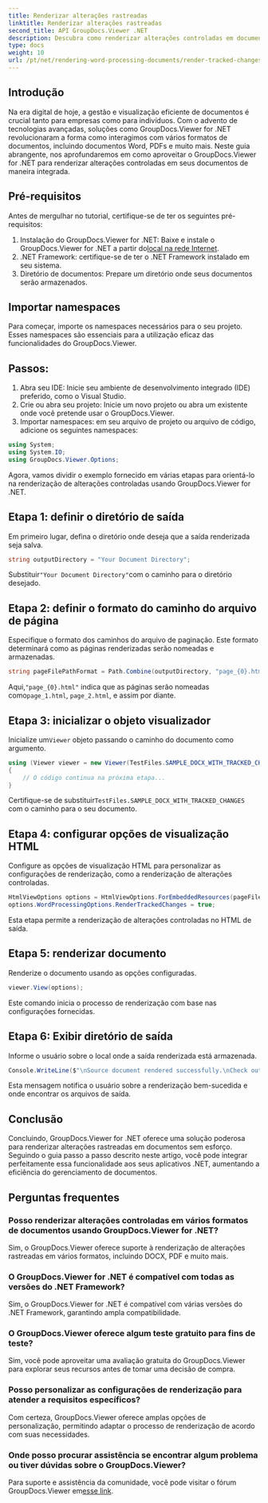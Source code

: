 ```yaml
---
title: Renderizar alterações rastreadas
linktitle: Renderizar alterações rastreadas
second_title: API GroupDocs.Viewer .NET
description: Descubra como renderizar alterações controladas em documentos sem esforço usando GroupDocs.Viewer for .NET. Aumente a eficiência do gerenciamento de documentos.
type: docs
weight: 10
url: /pt/net/rendering-word-processing-documents/render-tracked-changes/
---
```

## Introdução
Na era digital de hoje, a gestão e visualização eficiente de documentos é crucial tanto para empresas como para indivíduos. Com o advento de tecnologias avançadas, soluções como GroupDocs.Viewer for .NET revolucionaram a forma como interagimos com vários formatos de documentos, incluindo documentos Word, PDFs e muito mais. Neste guia abrangente, nos aprofundaremos em como aproveitar o GroupDocs.Viewer for .NET para renderizar alterações controladas em seus documentos de maneira integrada.
## Pré-requisitos
Antes de mergulhar no tutorial, certifique-se de ter os seguintes pré-requisitos:
1. Instalação do GroupDocs.Viewer for .NET: Baixe e instale o GroupDocs.Viewer for .NET a partir do[local na rede Internet](https://releases.groupdocs.com/viewer/net/).
2. .NET Framework: certifique-se de ter o .NET Framework instalado em seu sistema.
3. Diretório de documentos: Prepare um diretório onde seus documentos serão armazenados.

## Importar namespaces
Para começar, importe os namespaces necessários para o seu projeto. Esses namespaces são essenciais para a utilização eficaz das funcionalidades do GroupDocs.Viewer.
## Passos:
1. Abra seu IDE: Inicie seu ambiente de desenvolvimento integrado (IDE) preferido, como o Visual Studio.
2. Crie ou abra seu projeto: Inicie um novo projeto ou abra um existente onde você pretende usar o GroupDocs.Viewer.
3. Importar namespaces: em seu arquivo de projeto ou arquivo de código, adicione os seguintes namespaces:
```csharp
using System;
using System.IO;
using GroupDocs.Viewer.Options;
```

Agora, vamos dividir o exemplo fornecido em várias etapas para orientá-lo na renderização de alterações controladas usando GroupDocs.Viewer for .NET.
## Etapa 1: definir o diretório de saída
Em primeiro lugar, defina o diretório onde deseja que a saída renderizada seja salva.
```csharp
string outputDirectory = "Your Document Directory";
```
 Substituir`"Your Document Directory"`com o caminho para o diretório desejado.
## Etapa 2: definir o formato do caminho do arquivo de página
Especifique o formato dos caminhos do arquivo de paginação. Este formato determinará como as páginas renderizadas serão nomeadas e armazenadas.
```csharp
string pageFilePathFormat = Path.Combine(outputDirectory, "page_{0}.html");
```
 Aqui,`"page_{0}.html"` indica que as páginas serão nomeadas como`page_1.html`, `page_2.html`, e assim por diante.
## Etapa 3: inicializar o objeto visualizador
 Inicialize um`Viewer` objeto passando o caminho do documento como argumento.
```csharp
using (Viewer viewer = new Viewer(TestFiles.SAMPLE_DOCX_WITH_TRACKED_CHANGES))
{
    // O código continua na próxima etapa...
}
```
 Certifique-se de substituir`TestFiles.SAMPLE_DOCX_WITH_TRACKED_CHANGES` com o caminho para o seu documento.
## Etapa 4: configurar opções de visualização HTML
Configure as opções de visualização HTML para personalizar as configurações de renderização, como a renderização de alterações controladas.
```csharp
HtmlViewOptions options = HtmlViewOptions.ForEmbeddedResources(pageFilePathFormat);
options.WordProcessingOptions.RenderTrackedChanges = true;
```
Esta etapa permite a renderização de alterações controladas no HTML de saída.
## Etapa 5: renderizar documento
Renderize o documento usando as opções configuradas.
```csharp
viewer.View(options);
```
Este comando inicia o processo de renderização com base nas configurações fornecidas.
## Etapa 6: Exibir diretório de saída
Informe o usuário sobre o local onde a saída renderizada está armazenada.
```csharp
Console.WriteLine($"\nSource document rendered successfully.\nCheck output in {outputDirectory}.");
```
Esta mensagem notifica o usuário sobre a renderização bem-sucedida e onde encontrar os arquivos de saída.

## Conclusão
Concluindo, GroupDocs.Viewer for .NET oferece uma solução poderosa para renderizar alterações rastreadas em documentos sem esforço. Seguindo o guia passo a passo descrito neste artigo, você pode integrar perfeitamente essa funcionalidade aos seus aplicativos .NET, aumentando a eficiência do gerenciamento de documentos.
## Perguntas frequentes
### Posso renderizar alterações controladas em vários formatos de documentos usando GroupDocs.Viewer for .NET?
Sim, o GroupDocs.Viewer oferece suporte à renderização de alterações rastreadas em vários formatos, incluindo DOCX, PDF e muito mais.
### O GroupDocs.Viewer for .NET é compatível com todas as versões do .NET Framework?
Sim, o GroupDocs.Viewer for .NET é compatível com várias versões do .NET Framework, garantindo ampla compatibilidade.
### O GroupDocs.Viewer oferece algum teste gratuito para fins de teste?
Sim, você pode aproveitar uma avaliação gratuita do GroupDocs.Viewer para explorar seus recursos antes de tomar uma decisão de compra.
### Posso personalizar as configurações de renderização para atender a requisitos específicos?
Com certeza, GroupDocs.Viewer oferece amplas opções de personalização, permitindo adaptar o processo de renderização de acordo com suas necessidades.
### Onde posso procurar assistência se encontrar algum problema ou tiver dúvidas sobre o GroupDocs.Viewer?
 Para suporte e assistência da comunidade, você pode visitar o fórum GroupDocs.Viewer em[esse link](https://forum.groupdocs.com/c/viewer/9).